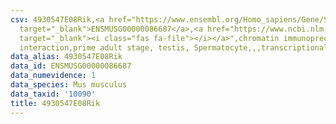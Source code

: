 ```yaml
---
csv: 4930547E08Rik,<a href="https://www.ensembl.org/Homo_sapiens/Gene/Summary?db=core;g=ENSMUSG00000086687"
  target="_blank">ENSMUSG00000086687</a>,<a href="https://www.ncbi.nlm.nih.gov/pubmed/25450459"
  target="_blank"><i class="fas fa-file"></i></a>",chromatin immunoprecipitation assay,direct
  interaction,prime adult stage, testis, Spermatocyte,,,transcriptional regulation,
data_alias: 4930547E08Rik
data_id: ENSMUSG00000086687
data_numevidence: 1
data_species: Mus musculus
data_taxid: '10090'
title: 4930547E08Rik
---
```

